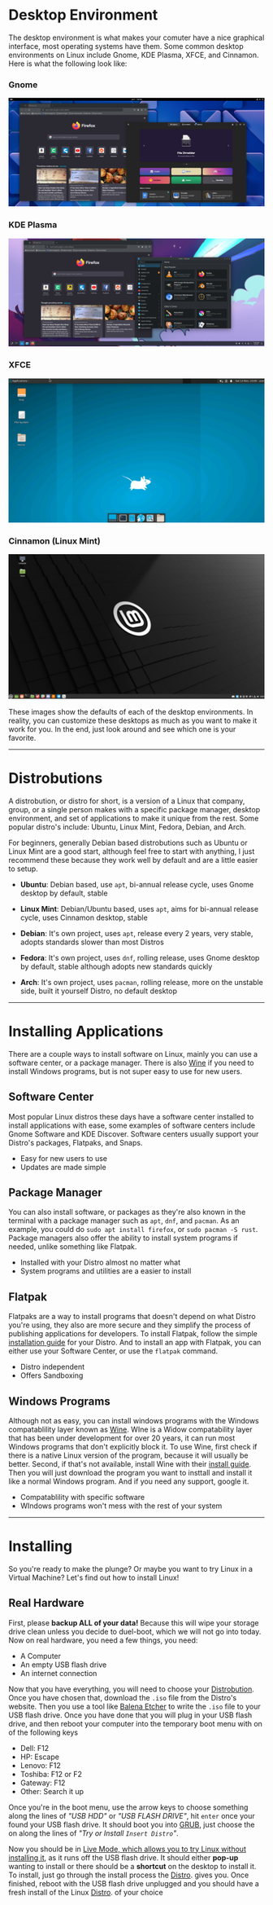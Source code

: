 # Desktop Environment

The desktop environment is what makes your comuter have a nice graphical interface, most operating systems have them. Some common desktop environments on Linux include Gnome, KDE Plasma, XFCE, and Cinnamon. Here is what the following look like:

### Gnome

<img src="assets/howtolinux/gnome.png">

### KDE Plasma

<img src="assets/howtolinux/kde.png">

### XFCE

<img src="assets/howtolinux/xfce.png">

### Cinnamon (Linux Mint)

<img src="assets/howtolinux/cinnamon.png">

These images show the defaults of each of the desktop environments. In reality, you can customize these desktops as much as you want to make it work for you. In the end, just look around and see which one is your favorite.

<hr> <id="distro">

# Distrobutions

A distrobution, or distro for short, is a version of a Linux that company, group, or a single person makes with a specific package manager, desktop environment, and set of applications to make it unique from the rest. Some popular distro's include: Ubuntu, Linux Mint, Fedora, Debian, and Arch.

For beginners, generally Debian based distrobutions such as Ubuntu or Linux Mint are a good start, although feel free to start with anything, I just recommend these because they work well by default and are a little easier to setup.

* **Ubuntu**: Debian based, use `apt`, bi-annual release cycle, uses Gnome desktop by default, stable

* **Linux Mint**: Debian/Ubuntu based, uses `apt`, aims for bi-annual release cycle, uses Cinnamon desktop, stable

* **Debian**: It's own project, uses `apt`, release every 2 years, very stable, adopts standards slower than most Distros

* **Fedora**: It's own project, uses `dnf`, rolling release, uses Gnome desktop by default, stable although adopts new standards quickly

* **Arch**: It's own project, uses `pacman`, rolling release, more on the unstable side, built it yourself Distro, no default desktop

<hr>

# Installing Applications 

There are a couple ways to install software on Linux, mainly you can use a software center, or a package manager. There is also <a href="https://www.winehq.org/">Wine</a> if you need to install Windows programs, but is not super easy to use for new users.

## Software Center

Most popular Linux distros these days have a software center installed to install applications with ease, some examples of software centers include Gnome Software and KDE Discover. Software centers usually support your Distro's packages, Flatpaks, and Snaps.

* Easy for new users to use
* Updates are made simple

## Package Manager

You can also install software, or packages as they're also known in the terminal with a package manager such as `apt`, `dnf`, and `pacman`. As an example, you could do `sudo apt install firefox`, or `sudo pacman -S rust`. Package managers also offer the ability to install system programs if needed, unlike something like Flatpak.

* Installed with your Distro almost no matter what
* System programs and utilities are a easier to install

## Flatpak

Flatpaks are a way to install programs that doesn't depend on what Distro you're using, they also are more secure and they simplify the process of publishing applications for developers. To install Flatpak, follow the simple <a href="https://www.flatpak.org/setup/">installation guide</a> for your Distro. And to install an app with Flatpak, you can either use your Software Center, or use the `flatpak` command.

* Distro independent
* Offers Sandboxing

## Windows Programs

Although not as easy, you can install windows programs with the Windows compatablility layer known as <a href="https://www.winehq.org/">Wine</a>. WIne is a Widow compatability layer that has been under development for over 20 years, it can run most Windows programs that don't explicitly block it. To use Wine, first check if there is a native Linux version of the program, because it will usually be better. Second, if that's not available, install Wine with their <a href="https://wiki.winehq.org/Download">install guide</a>. Then you will just download the program you want to insttall and install it like a normal Windows program. And if you need any support, google it.

* Compatablility with specific software
* WIndows programs won't mess with the rest of your system

<hr>

# Installing

So you're ready to make the plunge? Or maybe you want to try Linux in a Virtual Machine? Let's find out how to install Linux!

## Real Hardware

First, please **backup ALL of your data!** Because this will wipe your storage drive clean unless you decide to duel-boot, which we will not go into today. Now on real hardware, you need a few things, you need:

* A Computer
* An empty USB flash drive
* An internet connection

Now that you have everything, you will need to choose your <a href="#distro">Distrobution</a>. Once you have chosen that, download the `.iso` file from the Distro's website. Then you use a tool like <a href="https://etcher.balena.io/">Balena Etcher</a> to write the `.iso` file to your USB flash drive. Once you have done that you will plug in your USB flash drive, and then reboot your computer into the temporary boot menu with on of the following keys

* Dell: F12
* HP: Escape
* Lenovo: F12
* Toshiba: F12 or F2
* Gateway: F12
* Other: Search it up

Once you're in the boot menu, use the arrow keys to choose something along the lines of *"USB HDD"* or *"USB FLASH DRIVE"*, hit `enter` once your found your USB flash drive. It should boot you into <a href="https://en.wikipedia.org/wiki/GNU_GRUB">GRUB</a>, just choose the on along the lines of *"Try or Install `Insert Distro`"*.

Now you should be in <u>Live Mode, which allows you to try Linux without installing it</u>, as it runs off the USB flash drive. It should either **pop-up** wanting to install or there should be a **shortcut** on the desktop to install it. To install, just go through the install process the <a href="#distro">Distro</a>. gives you. Once finished, reboot with the USB flash drive unplugged and you should have a fresh install of the Linux <a href="#distro">Distro</a>. of your choice